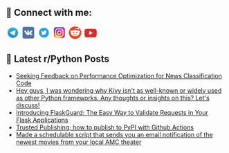 ## 🔎 Connect with me:
[<img src="https://github.com/bullbesh/bullbesh/blob/main/images/Telegram.png" width="32" height="32" />](https://t.me/bullbesh)
[<img src="https://github.com/bullbesh/bullbesh/blob/main/images/VK.png" width="32" height="32" />](https://vk.com/bullbesh)
[<img src="https://github.com/bullbesh/bullbesh/blob/main/images/Twitter.png" width="32" height="32" />](https://twitter.com/bullbesh1)
[<img src="https://github.com/bullbesh/bullbesh/blob/main/images/Instagram.png" width="32" height="32" />](https://www.instagram.com/bullbesh)
[<img src="https://github.com/bullbesh/bullbesh/blob/main/images/Reddit.png" width="32" height="32" />](https://www.reddit.com/user/bullbesh)
[<img src="https://github.com/bullbesh/bullbesh/blob/main/images/YouTube.png" width="32" height="32" />](https://www.youtube.com/channel/UCtfjRs6uzgq5mfm8S06WTcg)

## 📕 Latest r/Python Posts
<!-- BLOG-POST-LIST:START -->
- [Seeking Feedback on Performance Optimization for News Classification Code](https://www.reddit.com/r/Python/comments/13azisy/seeking_feedback_on_performance_optimization_for/)
- [Hey guys, I was wondering why Kivy isn&#39;t as well-known or widely used as other Python frameworks. Any thoughts or insights on this? Let&#39;s discuss!](https://www.reddit.com/r/Python/comments/13azabl/hey_guys_i_was_wondering_why_kivy_isnt_as/)
- [Introducing FlaskGuard: The Easy Way to Validate Requests in Your Flask Applications](https://www.reddit.com/r/Python/comments/13axxfb/introducing_flaskguard_the_easy_way_to_validate/)
- [Trusted Publishing; how to publish to PyPI with Github Actions](https://www.reddit.com/r/Python/comments/13atyr6/trusted_publishing_how_to_publish_to_pypi_with/)
- [Made a schedulable script that sends you an email notification of the newest movies from your local AMC theater](https://www.reddit.com/r/Python/comments/13askfn/made_a_schedulable_script_that_sends_you_an_email/)
<!-- BLOG-POST-LIST:END -->
